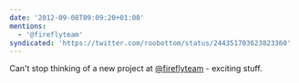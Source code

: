 ```yaml
---
date: '2012-09-08T09:09:20+01:00'
mentions:
  - '@fireflyteam'
syndicated: 'https://twitter.com/roobottom/status/244351703623823360'
---
```

Can't stop thinking of a new project at [@fireflyteam](https://twitter.com/@fireflyteam) - exciting stuff.

